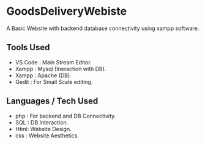 # GoodsDeliveryWebiste
A Basic Website with backend database connectivity using xampp software.

## Tools Used 
 - VS Code : Main Stream Editor.
 - Xampp : Mysql (Ineraction with DB).
 - Xampp : Apache (DB).
 - Gedit : For Small Scale editing.
 
## Languages / Tech Used 
  - php : For backend and DB Connectivity.
  - SQL : DB Interaction.
  - Html: Website Design.
  - css : Website Aesthetics.
